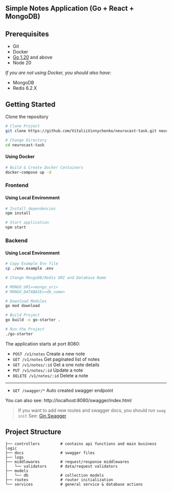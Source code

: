 Simple Notes Application (Go + React + MongoDB)
----------------------------------------------------

Prerequisites
-------------

- Git
- Docker
- [Go 1.20](https://go.dev/doc/install) and above
- Node 20

_If you are not using Docker, you should also have:_

- MongoDB
- Redis 6.2.X

Getting Started
---------------
Clone the repository

```bash
# Clone Project
git clone https://github.com/VitaliiVinnychenko/neurocast-task.git neurocast-task

# Change Directory
cd neurocast-task
```

#### Using Docker

```bash
# Build & Create Docker Containers
docker-compose up -d
```

### Frontend

#### Using Local Environment

```bash
# Install dependencies
npm install

# Start application
npm start
```

### Backend

#### Using Local Environment

```bash
# Copy Example Env file
cp ./env.example .env

# Change MongoDB/Redis URI and Database Name

# MONGO_URI=<mongo_uri>
# MONGO_DATABASE=<db_name>

# Download Modules
go mod download

# Build Project
go build -o go-starter .

# Run the Project
./go-starter
```

The application starts at port 8080:

- `POST /v1/notes` Create a new note
- `GET /v1/notes` Get paginated list of notes
- `GET /v1/notes/:id` Get a one note details
- `PUT /v1/notes/:id` Update a note
- `DELETE /v1/notes/:id` Delete a note

---

- `GET /swagger/*` Auto created swagger endpoint

You can also see: http://localhost:8080/swagger/index.html

> If you want to add new routes and swagger docs, you should run ```swag init```
> See: [Gin Swagger](https://github.com/swaggo/gin-swagger)

Project Structure
-----------------

```
├── controllers         # contains api functions and main business logic
├── docs                # swagger files 
├── logs
├── middlewares         # request/response middlewares
│   └── validators      # data/request validators
├── models              
│   └── db              # collection models
├── routes              # router initialization
└── services            # general service & database actions
```
